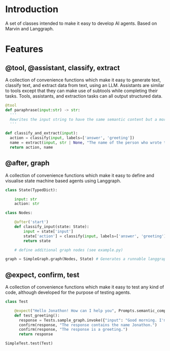 # Introduction
A set of classes intended to make it easy to develop AI agents. Based on Marvin and Langgraph.
# Features

## @tool, @assistant, classify, extract
A collection of convenience functions which make it easy to generate text, classify text, and extract data from text, using an LLM. Assistants are similar to tools except that they can make use of subtools while completing their tasks. Tools, assistants, and extraction tasks can all output structured data.

```` python
@tool
def paraphrase(input:str) -> str:
  '''
  Rewrites the input string to have the same semantic content but a more creative and upbeat tone.
  '''

def classify_and_extract(input):
  action = classify(input, labels=['answer', 'greeting'])
  name = extract(input, str | None, "The name of the person who wrote the message")[0]
  return action, name
````

## @after, graph
A collection of convenience functions which make it easy to define and visualise state machine based agents using Langgraph.

```` python
class State(TypedDict):

    input: str
    action: str

class Nodes:

    @after('start')
    def classify_input(state: State):
        input = state['input']
        state['action'] = classify(input, labels=['answer', 'greeting'])
        return state

    # define additional graph nodes (see example.py)

graph = SimpleGraph.graph(Nodes, State) # Generates a runnable langgraph-based agent with full streaming and debugging support
````

## @expect, confirm, test
A collection of convenience functions which make it easy to test any kind of code, although developed for the purpose of testing agents.

```` python
class Test

    @expect("Hello Jonathon! How can I help you", Prompts.semantic_compare)
    def test_greeting():
      response = Tests.sample_graph.invoke({"input": "Good morning. I'm Jonathon."})['response']
      confirm(response, "The response contains the name Jonathon.")
      confirm(response, "The response is a greeting.")
      return response

SimpleTest.test(Test)
````
